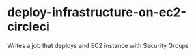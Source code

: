 # deploy-infrastructure-on-ec2-circleci
Writes a job that deploys and EC2 instance with Security Groups
